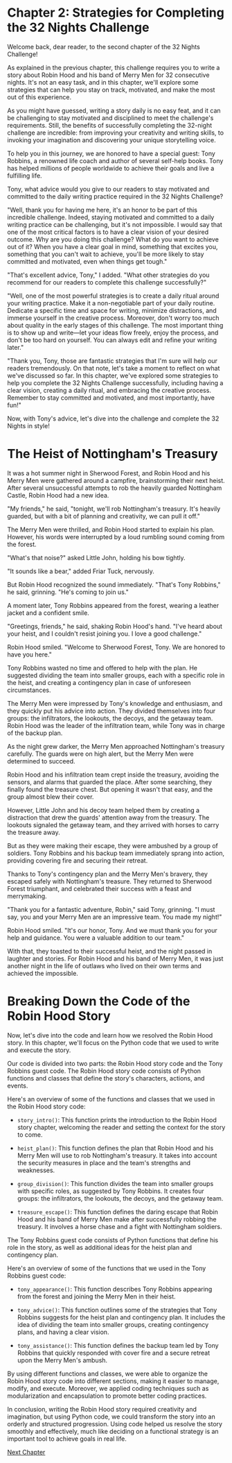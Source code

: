 # Chapter 2: Strategies for Completing the 32 Nights Challenge

Welcome back, dear reader, to the second chapter of the 32 Nights Challenge! 

As explained in the previous chapter, this challenge requires you to write a story about Robin Hood and his band of Merry Men for 32 consecutive nights. It's not an easy task, and in this chapter, we'll explore some strategies that can help you stay on track, motivated, and make the most out of this experience.

As you might have guessed, writing a story daily is no easy feat, and it can be challenging to stay motivated and disciplined to meet the challenge's requirements. Still, the benefits of successfully completing the 32-night challenge are incredible: from improving your creativity and writing skills, to invoking your imagination and discovering your unique storytelling voice.

To help you in this journey, we are honored to have a special guest: Tony Robbins, a renowned life coach and author of several self-help books. Tony has helped millions of people worldwide to achieve their goals and live a fulfilling life.

Tony, what advice would you give to our readers to stay motivated and committed to the daily writing practice required in the 32 Nights Challenge?

"Well, thank you for having me here, it's an honor to be part of this incredible challenge. Indeed, staying motivated and committed to a daily writing practice can be challenging, but it's not impossible. I would say that one of the most critical factors is to have a clear vision of your desired outcome. Why are you doing this challenge? What do you want to achieve out of it? When you have a clear goal in mind, something that excites you, something that you can't wait to achieve, you'll be more likely to stay committed and motivated, even when things get tough."

"That's excellent advice, Tony," I added. "What other strategies do you recommend for our readers to complete this challenge successfully?"

"Well, one of the most powerful strategies is to create a daily ritual around your writing practice. Make it a non-negotiable part of your daily routine. Dedicate a specific time and space for writing, minimize distractions, and immerse yourself in the creative process. Moreover, don't worry too much about quality in the early stages of this challenge. The most important thing is to show up and write—let your ideas flow freely, enjoy the process, and don't be too hard on yourself. You can always edit and refine your writing later."

"Thank you, Tony, those are fantastic strategies that I'm sure will help our readers tremendously. On that note, let's take a moment to reflect on what we've discussed so far. In this chapter, we've explored some strategies to help you complete the 32 Nights Challenge successfully, including having a clear vision, creating a daily ritual, and embracing the creative process. Remember to stay committed and motivated, and most importantly, have fun!"

Now, with Tony's advice, let's dive into the challenge and complete the 32 Nights in style!
# The Heist of Nottingham's Treasury

It was a hot summer night in Sherwood Forest, and Robin Hood and his Merry Men were gathered around a campfire, brainstorming their next heist. After several unsuccessful attempts to rob the heavily guarded Nottingham Castle, Robin Hood had a new idea.

"My friends," he said, "tonight, we'll rob Nottingham's treasury. It's heavily guarded, but with a bit of planning and creativity, we can pull it off."

The Merry Men were thrilled, and Robin Hood started to explain his plan. However, his words were interrupted by a loud rumbling sound coming from the forest.

"What's that noise?" asked Little John, holding his bow tightly.

"It sounds like a bear," added Friar Tuck, nervously.

But Robin Hood recognized the sound immediately. "That's Tony Robbins," he said, grinning. "He's coming to join us."

A moment later, Tony Robbins appeared from the forest, wearing a leather jacket and a confident smile.

"Greetings, friends," he said, shaking Robin Hood's hand. "I've heard about your heist, and I couldn't resist joining you. I love a good challenge."

Robin Hood smiled. "Welcome to Sherwood Forest, Tony. We are honored to have you here."

Tony Robbins wasted no time and offered to help with the plan. He suggested dividing the team into smaller groups, each with a specific role in the heist, and creating a contingency plan in case of unforeseen circumstances.

The Merry Men were impressed by Tony's knowledge and enthusiasm, and they quickly put his advice into action. They divided themselves into four groups: the infiltrators, the lookouts, the decoys, and the getaway team. Robin Hood was the leader of the infiltration team, while Tony was in charge of the backup plan.

As the night grew darker, the Merry Men approached Nottingham's treasury carefully. The guards were on high alert, but the Merry Men were determined to succeed.

Robin Hood and his infiltration team crept inside the treasury, avoiding the sensors, and alarms that guarded the place. After some searching, they finally found the treasure chest. But opening it wasn't that easy, and the group almost blew their cover.

However, Little John and his decoy team helped them by creating a distraction that drew the guards' attention away from the treasury. The lookouts signaled the getaway team, and they arrived with horses to carry the treasure away.

But as they were making their escape, they were ambushed by a group of soldiers. Tony Robbins and his backup team immediately sprang into action, providing covering fire and securing their retreat.

Thanks to Tony's contingency plan and the Merry Men's bravery, they escaped safely with Nottingham's treasure. They returned to Sherwood Forest triumphant, and celebrated their success with a feast and merrymaking.

"Thank you for a fantastic adventure, Robin," said Tony, grinning. "I must say, you and your Merry Men are an impressive team. You made my night!"

Robin Hood smiled. "It's our honor, Tony. And we must thank you for your help and guidance. You were a valuable addition to our team."

With that, they toasted to their successful heist, and the night passed in laughter and stories. For Robin Hood and his band of Merry Men, it was just another night in the life of outlaws who lived on their own terms and achieved the impossible.
# Breaking Down the Code of the Robin Hood Story

Now, let's dive into the code and learn how we resolved the Robin Hood story. In this chapter, we'll focus on the Python code that we used to write and execute the story. 

Our code is divided into two parts: the Robin Hood story code and the Tony Robbins guest code. The Robin Hood story code consists of Python functions and classes that define the story's characters, actions, and events. 

Here's an overview of some of the functions and classes that we used in the Robin Hood story code:

- `story_intro()`: This function prints the introduction to the Robin Hood story chapter, welcoming the reader and setting the context for the story to come.

- `heist_plan()`: This function defines the plan that Robin Hood and his Merry Men will use to rob Nottingham's treasury. It takes into account the security measures in place and the team's strengths and weaknesses.

- `group_division()`: This function divides the team into smaller groups with specific roles, as suggested by Tony Robbins. It creates four groups: the infiltrators, the lookouts, the decoys, and the getaway team.

- `treasure_escape()`: This function defines the daring escape that Robin Hood and his band of Merry Men make after successfully robbing the treasury. It involves a horse chase and a fight with Nottingham soldiers.

The Tony Robbins guest code consists of Python functions that define his role in the story, as well as additional ideas for the heist plan and contingency plan. 

Here's an overview of some of the functions that we used in the Tony Robbins guest code:

- `tony_appearance()`: This function describes Tony Robbins appearing from the forest and joining the Merry Men in their heist.

- `tony_advice()`: This function outlines some of the strategies that Tony Robbins suggests for the heist plan and contingency plan. It includes the idea of dividing the team into smaller groups, creating contingency plans, and having a clear vision.

- `tony_assistance()`: This function defines the backup team led by Tony Robbins that quickly responded with cover fire and a secure retreat upon the Merry Men's ambush.

By using different functions and classes, we were able to organize the Robin Hood story code into different sections, making it easier to manage, modify, and execute. Moreover, we applied coding techniques such as modularization and encapsulation to promote better coding practices.

In conclusion, writing the Robin Hood story required creativity and imagination, but using Python code, we could transform the story into an orderly and structured progression. Using code helped us resolve the story smoothly and effectively, much like deciding on a functional strategy is an important tool to achieve goals in real life.


[Next Chapter](03_Chapter03.md)